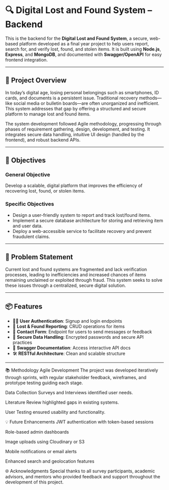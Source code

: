 # 🔍 Digital Lost and Found System – Backend

This is the backend for the **Digital Lost and Found System**, a secure, web-based platform developed as a final year project to help users report, search for, and verify lost, found, and stolen items. It is built using **Node.js**, **Express**, and **MongoDB**, and documented with **Swagger/OpenAPI** for easy frontend integration.

---

## 📘 Project Overview

In today’s digital age, losing personal belongings such as smartphones, ID cards, and documents is a persistent issue. Traditional recovery methods—like social media or bulletin boards—are often unorganized and inefficient. This system addresses that gap by offering a structured and secure platform to manage lost and found items.

The system development followed Agile methodology, progressing through phases of requirement gathering, design, development, and testing. It integrates secure data handling, intuitive UI design (handled by the frontend), and robust backend APIs.

---

## 🎯 Objectives

### General Objective
Develop a scalable, digital platform that improves the efficiency of recovering lost, found, or stolen items.

### Specific Objectives
- Design a user-friendly system to report and track lost/found items.
- Implement a secure database architecture for storing and retrieving item and user data.
- Deploy a web-accessible service to facilitate recovery and prevent fraudulent claims.

---

## 🧠 Problem Statement

Current lost and found systems are fragmented and lack verification processes, leading to inefficiencies and increased chances of items remaining unclaimed or exploited through fraud. This system seeks to solve these issues through a centralized, secure digital solution.

---

## 📦 Features

- 🧍‍♂️ **User Authentication**: Signup and login endpoints
- 🎒 **Lost & Found Reporting**: CRUD operations for items
- 💬 **Contact Form**: Endpoint for users to send messages or feedback
- 🔐 **Secure Data Handling**: Encrypted passwords and secure API practices
- 📖 **Swagger Documentation**: Access interactive API docs
- 🛠️ **RESTful Architecture**: Clean and scalable structure

---


📚 Methodology
Agile Development
The project was developed iteratively through sprints, with regular stakeholder feedback, wireframes, and prototype testing guiding each stage.

Data Collection
Surveys and Interviews identified user needs.

Literature Review highlighted gaps in existing systems.

User Testing ensured usability and functionality.

💡 Future Enhancements
JWT authentication with token-based sessions

Role-based admin dashboards

Image uploads using Cloudinary or S3

Mobile notifications or email alerts

Enhanced search and geolocation features



🌐 Acknowledgments
Special thanks to all survey participants, academic advisors, and mentors who provided feedback and support throughout the development of this project.